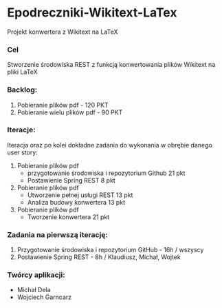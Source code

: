 # Epodreczniki-Wikitext-LaTex
Projekt konwertera z Wikitext na LaTeX

### Cel
Stworzenie środowiska REST z funkcją konwertowania plików Wikitext na pliki LaTeX

### Backlog:  
1. Pobieranie plików pdf - 120 PKT
2. Pobieranie wielu plików pdf - 90 PKT

### Iteracje:
Iteracja oraz po kolei dokładne zadania do wykonania w obrębie danego user story:
1. Pobieranie plików pdf
	 - przygotowanie środowiska i repozytorium Github 21 pkt
	 - Postawienie Spring REST 8 pkt
4. Pobieranie plików pdf
	 - Utworzenie pełnej usługi REST 13 pkt
	 - Analiza budowy konwertera 13 pkt
7. Pobieranie plików pdf
	 - Tworzenie konwertera 21 pkt

### Zadania na pierwszą iterację:  
1. Przygotowanie środowiska i repozytorium GitHub - 16h / wszyscy
2. Postawienie Spring REST - 8h / Klaudiusz, Michał, Wojtek

### Twórcy aplikacji:
 - Michał Dela
 - Wojciech Garncarz
